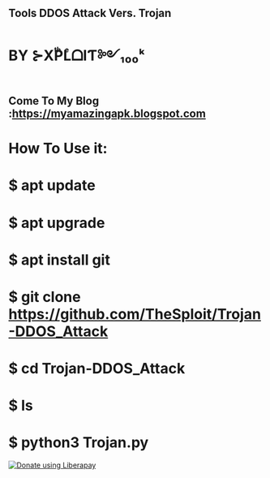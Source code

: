 ## Tools DDOS Attack Vers. Trojan
# BY ⊱XͭPͪLͤᗝIƬ༻₁₀₀ᵏ
## Come To My Blog :https://myamazingapk.blogspot.com

# How To Use it:
# $ apt update
# $ apt upgrade
# $ apt install git
# $ git clone https://github.com/TheSploit/Trojan-DDOS_Attack
# $ cd Trojan-DDOS_Attack
# $ ls
# $ python3 Trojan.py

<noscript><a href="https://liberapay.com/TheSploit/donate"><img alt="Donate using Liberapay" src="https://liberapay.com/assets/widgets/donate.svg"></a></noscript>

